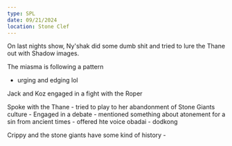 ```yaml
---
type: SPL
date: 09/21/2024
location: Stone Clef
---
```


On last nights show, Ny'shak did some dumb shit and tried to lure the Thane out with Shadow images.

The miasma is following a pattern
- urging and edging lol

Jack and Koz engaged in a fight with the Roper

Spoke with the Thane
	- tried to play to her abandonment of Stone Giants culture
	- Engaged in a debate
		- mentioned something about atonement for a sin from ancient times
		- offered hte voice obadai
		- dodkong

Crippy and the stone giants have some kind of history
	- 